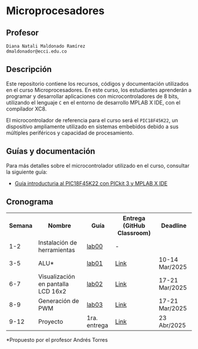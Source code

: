 # Microprocesadores

## Profesor
```
Diana Natali Maldonado Ramírez
dmaldonador@ecci.edu.co
```


## Descripción

Este repositorio contiene los recursos, códigos y documentación utilizados en el curso Microprocesadores. En este curso, los estudiantes aprenderán a programar y desarrollar aplicaciones con microcontroladores de 8 bits, utilizando el lenguaje ```C``` en el entorno de desarrollo MPLAB X IDE, con el compilador XC8.

El microcontrolador de referencia para el curso será el ```PIC18F45K22```, un dispositivo ampliamente utilizado en sistemas embebidos debido a sus múltiples periféricos y capacidad de procesamiento.

## Guías y documentación

Para más detalles sobre el microcontrolador utilizado en el curso, consultar la siguiente guía:

- [Guía introducturia al PIC18F45K22 con PICkit 3 y MPLAB X IDE](/tutorials/Tutorial_PIC18F45K22.md)

## Cronograma

<table>
  <tr>
    <th>Semana</th>
    <th>Nombre</th>
    <th>Guía</th>
    <th>Entrega (GitHub Classroom)</th>
    <th>Deadline</th>
  </tr>
  <tr>
    <td>1-2</td>
    <td>Instalación de herramientas</td>
    <td><a href="/laboratorios/0_lab00/README.md">lab00</a></td>
    <td>-</td>
  </tr>
  <tr>
    <td>3-5</td>
    <td>ALU*</td>
    <td><a href="/laboratorios/1_lab01/Py_0.c">lab01</a></td>
    <td><a href="https://classroom.github.com/a/Xr02_TG2">Link </a></td>
    <td>10-14 Mar/2025</td>
  </tr>
  <tr>
    <td>6-7</td>
    <td> Visualización en pantalla LCD 16x2</td>
    <td><a href="/laboratorios/2_lab02/README.md">lab02</a></td>
    <td><a href="https://classroom.github.com/a/W2b9BSvz">Link </a></td>
    <td>17-21 Mar/2025</td>
  </tr>
  <tr>
    <td>8-9</td>
    <td> Generación de PWM</td>
    <td><a href="/laboratorios/3_lab03/README.md">lab03</a></td>
    <td><a href="https://classroom.github.com/a/hI8UvgWt">Link </a></td>
    <td>17-21 Mar/2025</td>
  </tr>
  <td>9-12</td>
    <td> Proyecto</td>
    <td>1ra. entrega</td>
    <td><a href=" https://classroom.github.com/a/BF7zWEn5">Link </a></td>
    <td>23 Abr/2025</td>
  </tr>

 

</table>

  *Propuesto por el profesor Andrés Torres





